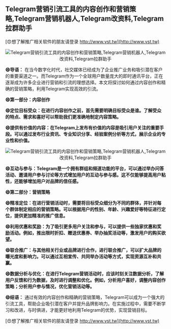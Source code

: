 ## **Telegram营销引流工具的内容创作和营销策略,Telegram营销机器人,Telegram改资料,Telegram拉群助手**

[😍想了解推广相关软件的朋友请登录 http://www.vst.tw](http://www.vst.tw)

 <center><img src="https://vst.tw/MP4/tuiguang/png/3.png" alt="Telegram营销引流工具的内容创作和营销策略,Telegram营销机器人,Telegram改资料,Telegram拉群助手"></center>

**😄导语：**
在当今数字化时代，社交媒体已经成为了企业推广业务和吸引潜在客户的重要渠道之一。而Telegram作为一个全球用户数量庞大的即时通讯平台，正在逐渐成为许多企业进行营销和引流的理想选择。本文将探讨如何通过内容创作和精确的营销策略，利用Telegram实现高效的引流。

**😄第一部分：内容创作**

**😄定位目标受众：在进行内容创作之前，首先需要明确目标受众是谁。了解受众的特点、需求和喜好可以帮助我们更准确地制定内容策略。**

**😄提供有价值的内容：在Telegram上发布有价值的内容是吸引用户关注的重要手段。可以通过发布行业资讯、专业知识分享、经验案例分析等方式，展示企业的专业性和价值。**

 <center><img src="https://vst.tw/MP4/tuiguang/png/2.png" alt="Telegram营销引流工具的内容创作和营销策略,Telegram营销机器人,Telegram改资料,Telegram拉群助手"></center>

**😄互动与参与：Telegram是一个拥有群组和频道功能的平台，可以通过举办问答活动、邀请用户参与讨论等方式增加用户的互动与参与感。这不仅能够提高用户粘性，还能够增加用户对品牌的信任感。**

**😄第二部分：营销策略**

**😄精准定位：在进行营销活动时，需要将目标受众细分为不同的群体，并针对每个群体制定相应的营销策略。可以根据用户的性别、年龄、兴趣爱好等特征进行定位，提供更加精准的推广信息。**

**😄利用优惠和奖励：为了吸引更多用户关注和参与，可以提供一些独家优惠和奖励活动。例如，推出限时折扣、赠送优惠券、举办抽奖活动等，激发用户的购买欲望。**

**😄联合推广：与其他相关行业或品牌进行合作，进行联合推广，可以扩大品牌的曝光度和影响力。可以通过互相宣传、共同举办活动等方式，实现资源互补和共赢。**

**😄数据分析与优化：在进行Telegram营销活动时，应该时刻关注数据分析，了解用户反馈和行为数据，及时进行调整和优化。例如，分析用户喜好，调整内容创作策略；分析用户参与情况，优化营销活动等。**

**😄结语：**
通过有效的内容创作和精确的营销策略，Telegram可以成为一个强大的引流工具，帮助企业吸引潜在客户并提升品牌影响力。在实施过程中，需要不断学习和改进，与时俱进，才能更好地利用Telegram的优势，实现营销目标。

[😍想了解推广相关软件的朋友请登录 http://www.vst.tw](http://www.vst.tw)



